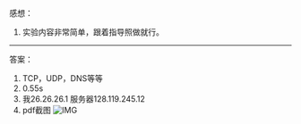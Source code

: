 感想：
1. 实验内容非常简单，跟着指导照做就行。
*** 
答案：
1. TCP，UDP，DNS等等
2. 0.55s
3. 我26.26.26.1 服务器128.119.245.12
4. pdf截图
![IMG](https://github.com/sunhuiquan/A-Top-Down-Approach/blob/main/CH1/IMG/printer.png)
